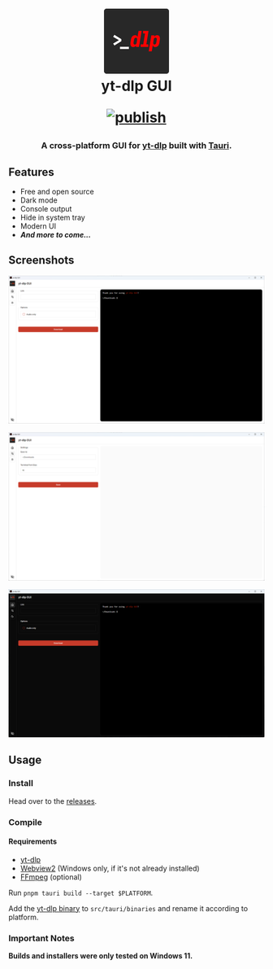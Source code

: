 <h1 align="center">
  <img src="src-tauri/icons/128x128.png" width="128" />
  <br>
  yt-dlp GUI
  <br>

  [![publish](https://github.com/gaeljacquin/yt-dlp-gui/actions/workflows/ci.yml/badge.svg)](https://github.com/gaeljacquin/yt-dlp-gui/actions/workflows/ci.yml)
</h1>

<h3 align="center">
  A cross-platform GUI for <a href="https://github.com/yt-dlp/yt-dlp/">yt-dlp</a> built with <a href="https://tauri.app/">Tauri</a>.
</h3>

## Features
- Free and open source
- Dark mode
- Console output
- Hide in system tray
- Modern UI
- *__And more to come...__*

## Screenshots
![](/screenshots/win11_1.png)

![](/screenshots/win11_2.png)

![](/screenshots/win11_3.png)

## Usage
### Install
Head over to the [releases](https://github.com/gaeljacquin/yt-dlp-gui/releases).

### Compile
#### Requirements
* [yt-dlp](https://github.com/yt-dlp/yt-dlp/)
* [Webview2](https://developer.microsoft.com/en-us/microsoft-edge/webview2) (Windows only, if it's not already installed)
* [FFmpeg](https://ffmpeg.org/download.html) (optional)

Run `pnpm tauri build --target $PLATFORM`.

Add the [yt-dlp binary](https://github.com/yt-dlp/yt-dlp/releases) to `src/tauri/binaries` and rename it according to platform.

### Important Notes
**Builds and installers were only tested on Windows 11.**
